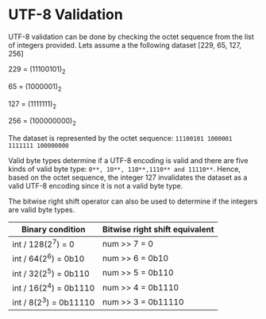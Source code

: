 # UTF-8 Validation
UTF-8 validation can be done by checking the octet sequence from the list of integers provided.
Lets assume a the following dataset [229, 65, 127, 256]

229 = (11100101)<sub>2</sub>

65 = (1000001)<sub>2</sub>

127 = (1111111)<sub>2</sub>

256 = (100000000)<sub>2</sub>

The dataset is represented by the octet sequence: `11100101 1000001 1111111 100000000`

Valid byte types determine if a UTF-8 encoding is valid and there are five kinds of valid byte type: `0**, 10**, 110**,1110** and 11110**`. Hence, based on the octet sequence, the integer 127 invalidates the dataset as a valid UTF-8 encoding since it is not a valid byte type. 

The bitwise right shift operator can also be used to determine if the integers are valid byte types.

| Binary condition | Bitwise right shift equivalent |
| ---------------- | ------------------------------  |
| int / 128(2<sup>7</sup>) = 0       |  num >> 7 = 0 |
| int / 64(2<sup>6</sup>) = 0b10 | num >> 6 = 0b10 |
| int / 32(2<sup>5</sup>) = 0b110 | num >> 5 = 0b110 |
| int / 16(2<sup>4</sup>) = 0b1110 | num >> 4 = 0b1110 |
| int / 8(2<sup>3</sup>) = 0b11110 | num >> 3 = 0b11110 |
